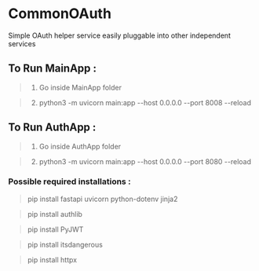 # CommonOAuth
Simple OAuth helper service easily pluggable into other independent services


## To Run MainApp :
> 1) Go inside MainApp folder

> 2) python3 -m uvicorn main:app --host 0.0.0.0 --port 8008 --reload

## To Run AuthApp :
> 1) Go inside AuthApp folder

> 2) python3 -m uvicorn main:app --host 0.0.0.0 --port 8080 --reload


### Possible required installations :

> pip install fastapi uvicorn python-dotenv jinja2

> pip install authlib

> pip install PyJWT

> pip install itsdangerous

> pip install httpx


